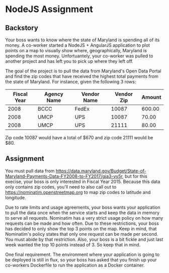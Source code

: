 # NodeJS Assignment

## Backstory

Your boss wants to know where the state of Maryland is spending all of its money. A co-worker started a NodeJS + AngularJS application
to plot points on a map to visually show where, geographically, Maryland is spending the most money. Unfortuantely, your co-worker was
pulled to another project and has left you to pick up where they left off.

The goal of the project is to pull the data from Maryland's Open Data Portal and find the zip codes that have received the highest
total payments from the state of Maryland. For instance, given the following 3 rows:

| Fiscal Year  | Agency Name   | Vendor Name   | Vendor Zip | Amount
|--------------|---------------|---------------|------------|--------
| 2008         | BCCC          | FedEx         | 10087      | 600.00
| 2008         | UMCP          | UPS           | 10087      |  70.00
| 2008         | UMCP          | UPS           | 21111      |  80.00

Zip code 10087 would have a total of $670 and zip code 21111 would be $80.

## Assignment

You must pull data from https://data.maryland.gov/Budget/State-of-Maryland-Payments-Data-FY2008-to-FY2017/gja3-vy5r, but for this execise,
your boss is only interested in Fiscal Year 2015. Because this data only contains zip codes, you'll need to also call out to
https://nominatim.openstreetmap.org to map zip codes to latitude and longitude.

Due to rate limits and usage agreements, your boss wants your application to pull the data once when the service starts and keep the data
in memory to serve all requests. Nominatim has a very strict usage policy on how many requests can be made and how often. Due to these
restrictions, your boss has decided to only show the top 3 points on the map. Keep in mind, that Nominatim's policy states that only
one request can be made per second. You must abide by that restriction. Also, your boss is a bit fickle and just last week wanted the top
10 points instead of 3. So keep that in mind.

One final requirement. The environment where your application is going to be deployed is still in flux, so your boss has asked that you
finish up your co-workers Dockerfile to run the application as a Docker container.